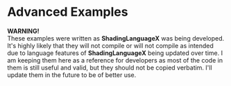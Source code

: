 # Advanced Examples

__WARNING!__  
These examples were written as __ShadingLanguageX__ was being developed. It's highly likely that they will not compile or will not compile as intended due to language features of __ShadingLanguageX__ being updated over time. I am keeping them here as a reference for developers as most of the code in them is still useful and valid, but they should not be copied verbatim. I'll update them in the future to be of better use.

